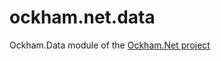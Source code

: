 # ockham.net.data
Ockham.Data module of the [Ockham.Net project](https://github.com/joshua-honig/ockham.net)
